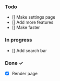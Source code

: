 ### Todo
- [] Make settings page
- [] Add more features
- [] Make faster
### In progress
- [] Add search bar
### Done ✓
- [x] Render page 
